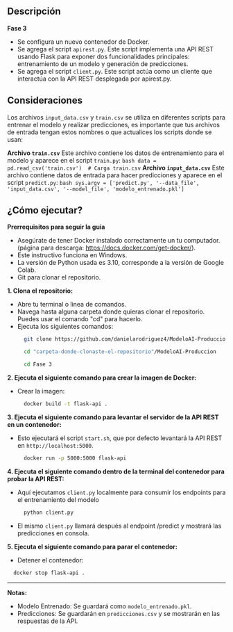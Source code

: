 ## Descripción  

**Fase 3**
- Se configura un nuevo contenedor de Docker.
- Se agrega el script `apirest.py`. Este script implementa una API REST usando Flask para exponer dos funcionalidades principales: entrenamiento de un modelo y generación de predicciones.
- Se agrega el script `client.py`. Este script actúa como un cliente que interactúa con la API REST desplegada por apirest.py.

## Consideraciones

Los archivos `input_data.csv` y `train.csv` se utiliza en diferentes scripts para entrenar el modelo y realizar predicciones, es importante que tus archivos de entrada tengan estos nombres o que actualices los scripts donde se usan:

**Archivo `train.csv`**
Este archivo contiene los datos de entrenamiento para el modelo y aparece en el script `train.py`:
    ``` bash
      data = pd.read_csv('train.csv')  # Carga train.csv
    ```
**Archivo `input_data.csv`**
Este archivo contiene datos de entrada para hacer predicciones y aparece en el script `predict.py`:
    ``` bash
    sys.argv = ['predict.py', '--data_file', 'input_data.csv', '--model_file', 'modelo_entrenado.pkl']
    ```
    
## ¿Cómo ejecutar?
  
**Prerrequisitos para seguir la guía**
- Asegúrate de tener Docker instalado correctamente un tu computador. (página para descarga: https://docs.docker.com/get-docker/).
- Este instructivo funciona en Windows.
- La versión de Python usada es 3.10, corresponde a la versión de Google Colab.
- Git para clonar el repositorio.
  
**1. Clona el repositorio:**
 - Abre tu terminal o lìnea de comandos.
 - Navega hasta alguna carpeta donde quieras clonar el repositorio. Puedes usar el comando "cd" para hacerlo.
 - Ejecuta los siguientes comandos:
    ``` bash
      git clone https://github.com/danielarodriguez4/ModeloAI-Produccion.git
    ```
    ``` bash
      cd "carpeta-donde-clonaste-el-repositorio"/ModeloAI-Produccion
    ```
    ``` bash
      cd Fase 3
    ```
**2. Ejecuta el siguiente comando para crear la imagen de Docker:**
 - Crear la imagen:
     ``` bash
       docker build -t flask-api .
     ```
     
**3. Ejecuta el siguiente comando para levantar el servidor de la API REST en un contenedor:**
 - Esto ejecutará el script `start.sh`, que por defecto levantará la API REST en `http://localhost:5000`.
     ``` bash
       docker run -p 5000:5000 flask-api
     ```

**4. Ejecuta el siguiente comando dentro de la terminal del contenedor para probar la API REST:**
 - Aquí ejecutamos `client.py` localmente para consumir los endpoints para el entrenamiento del modelo
     ``` bash
       python client.py
     ```
- El mismo `client.py` llamará después al endpoint /predict y mostrará las predicciones en consola.

 **5. Ejecuta el siguiente comando para parar el contenedor:**
  - Detener el contenedor:
 ``` bash
   docker stop flask-api .
 ```
---------------------------------------------------------------------------------------------------
**Notas:**
- Modelo Entrenado: Se guardará como `modelo_entrenado.pkl`.
- Predicciones: Se guardarán en `predicciones.csv` y se mostrarán en las respuestas de la API.
